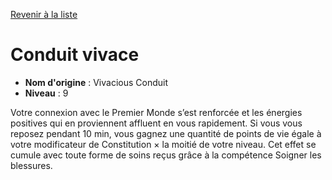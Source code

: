 [Revenir à la liste](..)

# Conduit vivace

 * **Nom d'origine** : Vivacious Conduit
 * **Niveau** : 9


<p>Votre connexion avec le Premier Monde s’est renforcée et les énergies positives qui en proviennent affluent en vous rapidement. Si vous vous reposez pendant 10 min, vous gagnez une quantité de points de vie égale à votre modificateur de Constitution × la moitié de votre niveau. Cet effet se cumule avec toute forme de soins reçus grâce à la compétence Soigner les blessures.<p>